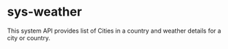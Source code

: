 # sys-weather
This system API provides list of Cities in a country and weather details for a city or country.
